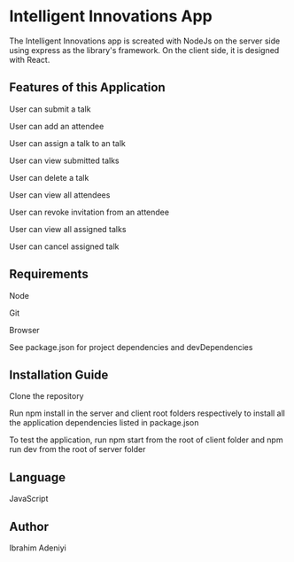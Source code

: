
# Intelligent Innovations App

The Intelligent Innovations app is screated with NodeJs on the server side using express as the library's framework. On the client side, it is designed with React.

## Features of this Application
User can submit a talk

User can add an attendee

User can assign a talk to an talk

User can view submitted talks

User can delete a talk

User can view all attendees

User can revoke invitation from an attendee

User can view all assigned talks

User can cancel assigned talk

## Requirements
Node

Git

Browser

See package.json for project dependencies and devDependencies

## Installation Guide
Clone the repository

Run npm install in the server and client root folders respectively to install all the application dependencies listed in package.json

To test the application, run npm start from the root of client folder and npm run dev from the root of server folder

## Language
JavaScript

## Author
Ibrahim Adeniyi